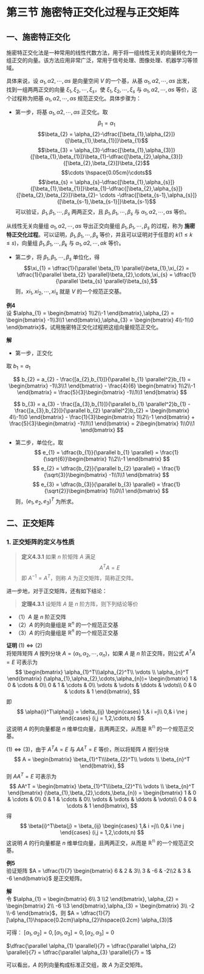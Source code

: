 # 第三节 施密特正交化过程与正交矩阵

## 一、施密特正交化
施密特正交化法是一种常用的线性代数方法，用于将一组线性无关的向量转化为一组正交的向量。该方法应用非常广泛，常用于信号处理、图像处理、机器学习等领域。

具体来说，设 $\alpha_{1},\alpha{2},\cdots,\alpha{s}$ 是向量空间 $V$ 的一个基，从基 $\alpha_{1},\alpha{2},\cdots,\alpha{s}$ 出发，找到一组两两正交的向量 $\xi_{1},\xi_{2},\cdots,\xi_{s}$，使 $\xi_{1},\xi_{2},\cdots,\xi_{s}$ 与 $\alpha_{1},\alpha{2},\cdots,\alpha{s}$ 等价，这个过程称为把基 $\alpha_{1},\alpha{2},\cdots,\alpha{s}$ 规范正交化。具体步骤为：
- 第一步，将基 $\alpha_{1},\alpha{2},\cdots,\alpha{s}$ 正交化。取
$$\beta_{1} = \alpha_{1}$$
$$\beta_{2} = \alpha_{2}-\dfrac{[\beta_{1},\alpha_{2}]}{[\beta_{1},\beta_{1}]}\beta_{1}$$
$$\beta_{3} = \alpha_{3}-\dfrac{[\beta_{1},\alpha_{3}]}{[\beta_{1},\beta_{1}]}\beta_{1}-\dfrac{[\beta_{2},\alpha_{3}]}{[\beta_{2},\beta_{2}]}\beta_{2}$$
$$\cdots \hspace{0.05cm}\cdots$$
$$\beta_{s} = \alpha_{s}-\dfrac{[\beta_{1},\alpha_{s}]}{[\beta_{1},\beta_{1}]}\beta_{1}-\dfrac{[\beta_{2},\alpha_{s}]}{[\beta_{2},\beta_{2}]}\beta_{2}- \cdots -\dfrac{[\beta_{s-1},\alpha_{s}]}{[\beta_{s-1},\beta_{s-1}]}\beta_{s-1}$$
可以验证，$\beta_{1},\beta_{1},\cdots,\beta_{s}$ 两两正交，且 $\beta_{1},\beta_{1},\cdots,\beta_{s}$ 与 $\alpha_{1},\alpha{2},\cdots,\alpha{s}$ 等价。

从线性无关向量组 $\alpha_{1},\alpha{2},\cdots,\alpha{s}$ 导出正交向量组 $\beta_{1},\beta_{1},\cdots,\beta_{s}$ 的过程，称为 **施密特正交化过程**。可以证明，$\beta_{1},\beta_{1},\cdots,\beta_{s}$ 等价，并且可以证明对于任意的 $k(1\le k \le s)$，向量组 $\beta_{1},\beta_{1},\cdots,\beta_{k}$ 与 $\alpha_{1},\alpha{2},\cdots,\alpha{k}$ 等价。
- 第二步，将 $\beta_{1},\beta_{1},\cdots,\beta_{s}$ 单位化，得
$$\xi_{1} = \dfrac{1}{\parallel \beta_{1} \parallel}\beta_{1},\xi_{2} = \dfrac{1}{\parallel \beta_{2} \parallel}\beta_{2},\cdots,\xi_{s} = \dfrac{1}{\parallel \beta_{s} \parallel}\beta_{s},$$
则，$xi_{1},xi_{2},\cdots,xi_{s}$ 就是 $V$ 的一个规范正交基。

**例4**  
设 $\alpha_{1} = \begin{bmatrix}
1\\2\\-1   
\end{bmatrix},\alpha_{2} = \begin{bmatrix}
-1\\3\\1   
\end{bmatrix},\alpha_{3} = \begin{bmatrix}
4\\-1\\0  
\end{bmatrix}$，试用施密特正交化过程把这组向量规范正交化。

**解**  
- 第一步，正交化

取 $b_{1} = a_{1}$

$$
b_{2} = a_{2} - \frac{[a_{2},b_{1}]}{\parallel b_{1} \parallel^2}b_{1} = 
\begin{bmatrix}
-1\\3\\1 
\end{bmatrix} - \frac{4}{6} \begin{bmatrix}
1\\2\\-1  
\end{bmatrix} = \frac{5}{3}\begin{bmatrix}
-1\\1\\1  
\end{bmatrix}
$$

$$
b_{3} = a_{3} - \frac{[a_{3},b_{1}]}{\parallel b_{1} \parallel^2}b_{1} - \frac{[a_{3},b_{2}]}{\parallel b_{2} \parallel^2}b_{2} = 
\begin{bmatrix}
4\\-1\\0  
\end{bmatrix} - \frac{1}{3}\begin{bmatrix}
1\\2\\-1  
\end{bmatrix} + \frac{5}{3}\begin{bmatrix}
-1\\1\\1  
\end{bmatrix} = 2\begin{bmatrix}
1\\0\\1  
\end{bmatrix}
$$

- 第二步，单位化，取
$$
e_{1} = \dfrac{b_{1}}{\parallel b_{1} \parallel} = \frac{1}{\sqrt{6}}\begin{bmatrix}
1\\2\\-1  
\end{bmatrix}
$$
$$
e_{2} = \dfrac{b_{2}}{\parallel b_{2} \parallel} = \frac{1}{\sqrt{3}}\begin{bmatrix}
-1\\1\\1  
\end{bmatrix}
$$
$$
e_{3} = \dfrac{b_{3}}{\parallel b_{3} \parallel} = \frac{1}{\sqrt{2}}\begin{bmatrix}
1\\0\\1  
\end{bmatrix}
$$
则，$(e_{1},e_{2},e_{3})^T$ 为所求。

## 二、正交矩阵

### 1. 正交矩阵的定义与性质
> **定义4.3.1** 如果 $n$ 阶矩阵 $A$ 满足
> $$A^TA = E$$
> 即 $A^{-1} = A^T$，则称 $A$ 为正交矩阵，简称正交阵。

进一步地，对于正交矩阵，还有如下结论：
> **定理4.3.1**  设矩阵 $A$ 是 $n$ 阶方阵，则下列结论等价
- （1）$A$ 是 $n$ 阶正交阵
- （2）$A$ 的列向量组是 $\mathbb{R}^n$ 的一个规范正交基
- （3）$A$ 的行向量组是 $\mathbb{R}^n$ 的一个规范正交基

**证明** $(1) \iff (2)$  
将矩阵矩阵 $A$ 按列分块 $A = (\alpha_{1},\alpha_{2},\cdots,\alpha_{n})$，如果 $A$ 是 $n$ 阶正交阵，则公式 $A^TA = E$ 可表示为
$$
\begin{bmatrix}
\alpha_{1}^T\\\alpha_{2}^T\\ \vdots \\ \alpha_{n}^T
\end{bmatrix}
(\alpha_{1},\alpha_{2},\cdots,\alpha_{n})=
\begin{bmatrix}
1 & 0 & \cdots & 0\\
0 & 1 & \cdots & 0\\
\vdots & \vdots & \ddots & \vdots\\
0 & 0 & \cdots & 1
\end{bmatrix},
$$
即
$$ 
\alpha{i}^T\alpha{j} = \delta_{ij}
\begin{cases}
1,& i =j\\
0,& i \ne j
\end{cases}
(i,j = 1,2,\cdots,n)
$$
这说明 $A$ 的列向量都是 $n$ 维单位向量，且两两正交，从而是 $\mathbb{R^n}$ 的一个规范正交基。

$(1) \iff (3)$，由于 $A^TA = E$ 与 $AA^T = E$ 等价，所以将矩阵 $A$ 按行分块
$$
A = \begin{bmatrix}
\beta_{1}^T\\\beta_{2}^T\\ \vdots \\ \beta_{n}^T
\end{bmatrix},
$$
则 $AA^T = E$ 可表示为
$$ AA^T = 
\begin{bmatrix}
\beta_{1}^T\\\beta_{2}^T\\ \vdots \\ \beta_{n}^T
\end{bmatrix}
(\beta_{1},\beta_{2},\cdots,\beta_{n}) = 
\begin{bmatrix}
1 & 0 & \cdots & 0\\
0 & 1 & \cdots & 0\\
\vdots & \vdots & \ddots & \vdots\\
0 & 0 & \cdots & 1
\end{bmatrix},
$$
得
$$
\beta{i}^T\beta{j} = \beta_{ij}
\begin{cases}
1,& i =j\\
0,& i \ne j
\end{cases}
(i,j = 1,2,\cdots,n)
$$
这说明 $A$ 的行向量都是 $n$ 维单位向量，且两两正交，从而是 $\mathbb{R^n}$ 的一个规范正交基。

**例5**  
验证矩阵 
$A = \dfrac{1}{7}
\begin{bmatrix}
6 & 2 & 3\\ 3 & -6 & -2\\2 & 3 & -6
\end{bmatrix}$ 是正交矩阵。

**解**  
令 $\alpha_{1} = \begin{bmatrix}
6\\ 3 \\2
\end{bmatrix}, \alpha_{2} = \begin{bmatrix}
2\\ -6 \\3
\end{bmatrix},\alpha_{3} = \begin{bmatrix}
3\\ -2 \\-6
\end{bmatrix}$，则 $A = \dfrac{1}{7}[\alpha_{1}\hspace{0.2cm}\alpha_{2}\hspace{0.2cm} \alpha_{3}]$

可得：
$[\alpha_{1},\alpha_{2}]=0, [\alpha_{1},\alpha_{3}]=0, [\alpha_{2},\alpha_{3}]=0$

$\dfrac{\parallel \alpha_{1} \parallel}{7} = \dfrac{\parallel \alpha_{2} \parallel}{7} = \dfrac{\parallel \alpha_{3} \parallel}{7} = 1$

可以看出，$A$ 的列向量构成标准正交组，故 $A$ 为正交矩阵。
